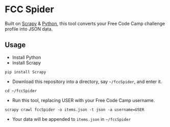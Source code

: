 # FCC Spider
Built on [Scrapy](https://scrapy.org/) & [Python](https://www.python.org/), this tool converts your Free Code Camp challenge profile into JSON data.

## Usage
* Install Python
* Install Scrapy
```
pip install Scrapy
```
* Download this repository into a directory, say `~/fccSpider`, and enter it.
```
cd ~/fccSpider
```
* Run this tool, replacing USER with your Free Code Camp username.
```
scrapy crawl fccSpider -o items.json -t json -a username=USER
```
* Your data will be appended to `items.json` in `~/fccSpider`
